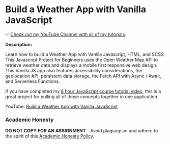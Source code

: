 # Build a Weather App with Vanilla JavaScript

✅ [Check out my YouTube Channel with all of my tutorials](https://www.youtube.com/DaveGrayTeachesCode).

**Description:**

Learn how to build a Weather App with Vanilla Javascript, HTML, and SCSS. This Javascript Project for Beginners uses the Open Weather Map API to retrieve weather data and displays a mobile first responsive web design. This Vanilla JS app also features accessibility considerations, the geolocation API, persistent data storage, the Fetch API with Async / Await, and Serverless Functions.

If you have completed my [8 hour JavaScript course tutorial video](https://youtu.be/EfAl9bwzVZk), this is a great project for pulling all of those concepts together in one application.

YouTube: [Build a Weather App with Vanilla JavaScript](https://youtu.be/s_Ie_yh_4Co)

### Academic Honesty

**DO NOT COPY FOR AN ASSIGNMENT** - Avoid plagiargism and adhere to the spirit of this [Academic Honesty Policy](https://www.freecodecamp.org/news/academic-honesty-policy/).
